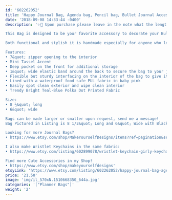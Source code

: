 ```yaml
---
id: '602262052'
title: 'Happy Journal Bag, Agenda bag, Pencil bag, Bullet Journal Accessories, Bullet Journal Bag'
date: '2018-09-08 14:33:44 -0400'
description: '✨📓 Upon purchase please leave in the note what the length and width of your journal(binder, notebook, etc) so i can cut the elastic strap accordingly. 📓✨

This Bag is designed to be your favorite accessory to decorate your Bullet Journal, Binder or Planner with. This simple storage solution helps to keep all of your pens, pencils, markers, and tools in one place: conveniently attached to your journal! 

Both functional and stylish it is handmade especially for anyone who loves to be creative and decorate or personalize their journals. This bag is also a Back to School staple for binders and agendas, with a deep pocket in the front that will hold a phone and other essentials. Handmade with experience, and a standard for high quality. 

Features:
• 7&quot; zipper opening to the interior
• Mini Tassel Accent
• Deep pocket on the front for additional storage 
• 1&quot; wide elastic band around the back to secure the bag to your journal.
• Flexible but sturdy interfacing on the interior of the bag to give it shape and help with wear.
• Lined with a waterproof food safe PUL fabric in baby pink
• Easily spot clean exterior and wipe clean interior
• Trendy Bright Teal-Blue Polka Dot Printed Fabric

Size:
• 8 ½&quot; long
• 6&quot; wide

Bags can be made larger or smaller upon request, send me a message!
Bag Pictured in Listing is 8 1/2&quot; Long and 6&quot; Wide with Black Zipper & Tassel and has a Black elastic strap.

Looking for more Journal Bags?
• https://www.etsy.com/shop/MakeYourselfDesigns/items?ref=pagination&section_id=23962985

I also make Wristlet Keychains in the same fabric:
• https://www.etsy.com/listing/602899078/wristlet-keychain-girly-keychain-key-fob?ref=shop_home_active_6

Find more Cute Accessories in my Shop!
• https://www.etsy.com/shop/makeyourselfdesigns'
etsyLink: 'https://www.etsy.com/listing/602262052/happy-journal-bag-agenda-bag-pencil-bag?utm_source=synctostaticsite&utm_medium=api&utm_campaign=api'
price: '21.50'
image: 'img/il_570xN.1510668350_644a.jpg'
categories: '["Planner Bags"]'
weight: '2'
---
```

